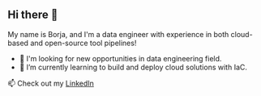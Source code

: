 ## Hi there 👋

My name is Borja, and I'm a data engineer with experience in both cloud-based and open-source tool pipelines!

- 🤔 I'm looking for new opportunities in data engineering field.
- 🌱 I’m currently learning to build and deploy cloud solutions with IaC.

📫 Check out my [LinkedIn](https://www.linkedin.com/in/borjafernandezgil/)



<!--
**borfergi/borfergi** is a ✨ _special_ ✨ repository because its `README.md` (this file) appears on your GitHub profile.

Here are some ideas to get you started:

- 🔭 I’m currently working on ...
- 🌱 I’m currently learning ...
- 👯 I’m looking to collaborate on ...
- 🤔 I’m looking for help with ...
- 💬 Ask me about ...
- 📫 How to reach me: ...
- 😄 Pronouns: ...
- ⚡ Fun fact: ...
-->
